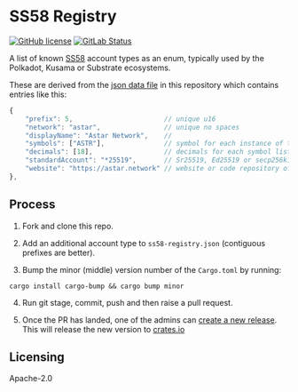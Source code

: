 # SS58 Registry

[![GitHub license](https://img.shields.io/badge/license-Apache2-green)](#LICENSE) [![GitLab Status](https://gitlab.parity.io/parity/ss58-registry/badges/main/pipeline.svg)](https://gitlab.parity.io/parity/ss58-registry/pipelines)

A list of known [SS58](https://docs.substrate.io/reference/address-formats/) account types as an enum, typically used by the Polkadot, Kusama or Substrate ecosystems.

These are derived from the [json data file](ss58-registry.json) in this repository which contains entries like this:

```js
{
	"prefix": 5,                       // unique u16
	"network": "astar",                // unique no spaces
	"displayName": "Astar Network",    //
	"symbols": ["ASTR"],               // symbol for each instance of the Balances pallet (usually one)
	"decimals": [18],                  // decimals for each symbol listed
	"standardAccount": "*25519",       // Sr25519, Ed25519 or secp256k1
	"website": "https://astar.network" // website or code repository of network
},
```

## Process

1. Fork and clone this repo.

2. Add an additional account type to `ss58-registry.json` (contiguous prefixes are better).

3. Bump the minor (middle) version number of the `Cargo.toml` by running:
```
cargo install cargo-bump && cargo bump minor
```
4. Run git stage, commit, push and then raise a pull request.

5. Once the PR has landed, one of the admins can
[create a new release](https://github.com/paritytech/ss58-registry/releases/new).
This will release the new version to [crates.io](https://crates.io/crates/ss58-registry)

## Licensing

Apache-2.0
